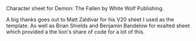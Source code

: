 Character sheet for Demon: The Fallen by White Wolf Publishing.

A big thanks goes out to Matt Zaldivar for his V20 sheet I used as the template. As well as Brian Shields and Benjamin Bandelow for exalted sheet which provided a the lion's share of code for a lot of this.